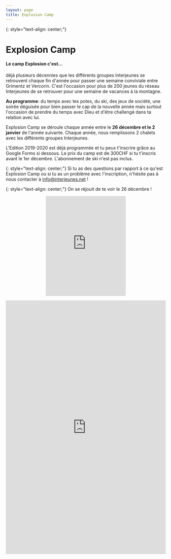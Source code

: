 ```yaml
---
layout: page
title: Explosion Camp
---
```

{: style="text-align: center;"}
# Explosion Camp

#### Le camp Explosion c'est...

déjà plusieurs décennies que les différents groupes Interjeunes se retrouvent chaque fin d'année pour passer une semaine conviviale entre Grimentz et Vercorin. C'est l'occasion pour plus de 200 jeunes du réseau Interjeunes de se retrouver pour une semaine de vacances à la montagne.

**Au programme**: du temps avec tes potes, du ski, des jeux de société, une soirée déguisée pour bien passer le cap de la nouvelle année mais surtout l'occasion de prendre du temps avec Dieu et d'être challengé dans ta relation avec lui. 

Explosion Camp se déroule chaque année entre le **26 décembre et le 2 janvier** de l'année suivante. Chaque année, nous remplissons 2 chalets avec les différents groupes Interjeunes. 

L'Edition 2019-2020 est déjà programmée et tu peux t'inscrire grâce au Google Forms si dessous. Le prix du camp est de 300CHF si tu t'inscris avant le 1er décembre. L'abonnement de ski n'est pas inclus.

{: style="text-align: center;"}
Si tu as des questions par rapport à ce qu'est Explosion Camp ou si tu as un problème avec l'inscription, n'hésite pas à nous contacter à [info@interjeunes.net](mailto:info@interjeunes.net) !

{: style="text-align: center;"}
On se réjouit de te voir le 26 décembre !
<p align="center">
<iframe width="50%" height="315" src="https://www.youtube.com/embed/o18RmRXpx-Y" title="YouTube video player" frameborder="0" allow="accelerometer; autoplay; clipboard-write; encrypted-media; gyroscope; picture-in-picture" allowfullscreen marginheight="0" marginwidth="0"></iframe>
</p>
<iframe src="https://docs.google.com/forms/d/e/1FAIpQLSf97Fi-bC15OUhdCVXVwex4l8q0ZCJpk4jyexZaGD43eKC6cg/viewform?embedded=true" width="100%" height="800" frameborder="0" marginheight="0" marginwidth="0">Loading…</iframe>